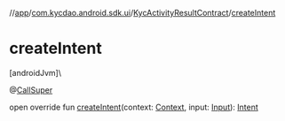 //[app](../../../index.md)/[com.kycdao.android.sdk.ui](../index.md)/[KycActivityResultContract](index.md)/[createIntent](create-intent.md)

# createIntent

[androidJvm]\

@[CallSuper](https://developer.android.com/reference/kotlin/androidx/annotation/CallSuper.html)

open override fun [createIntent](create-intent.md)(context: [Context](https://developer.android.com/reference/kotlin/android/content/Context.html), input: [Input](index.md)): [Intent](https://developer.android.com/reference/kotlin/android/content/Intent.html)
